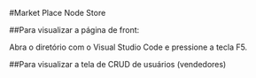 #Market Place Node Store

##Para visualizar a página de front:

Abra o diretório com o Visual Studio Code e pressione a tecla F5. 

##Para visualizar a tela de CRUD de usuários (vendedores)

